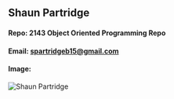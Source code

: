 ## Shaun Partridge
#### Repo: 2143 Object Oriented Programming Repo
#### Email: spartridgeb15@gmail.com
#### Image: 
![Shaun Partridge](https://user-images.githubusercontent.com/47838616/72854030-bcd46680-3c78-11ea-83ef-ab426ceb86e7.jpg)
